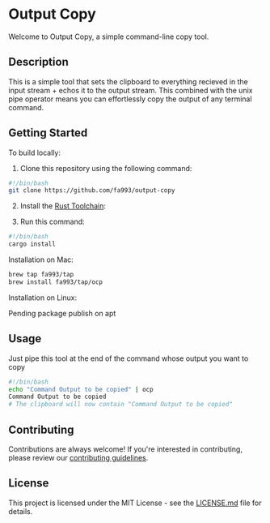 # Output Copy

Welcome to Output Copy, a simple command-line copy tool.

## Description

This is a simple tool that sets the clipboard to everything recieved in the input stream + echos it to the output stream. This combined with the unix pipe operator means you can effortlessly copy the output of any terminal command.

## Getting Started

To build locally:

1. Clone this repository using the following command:

```bash
#!/bin/bash
git clone https://github.com/fa993/output-copy
```

2. Install the [Rust Toolchain](https://www.rust-lang.org/tools/install):

3. Run this command:

```bash
#!/bin/bash
cargo install
```

Installation on Mac:

```bash
brew tap fa993/tap
brew install fa993/tap/ocp
```

Installation on Linux:

Pending package publish on apt

## Usage

Just pipe this tool at the end of the command whose output you want to copy

```bash
#!/bin/bash
echo "Command Output to be copied" | ocp
Command Output to be copied
# The clipboard will now contain "Command Output to be copied"
```

## Contributing

Contributions are always welcome! If you're interested in contributing, please review our [contributing guidelines](./CONTRIBUTING.md).

## License

This project is licensed under the MIT License - see the [LICENSE.md](LICENSE.md) file for details.
